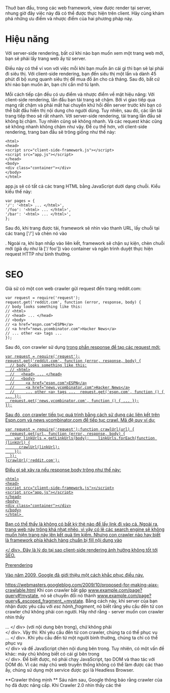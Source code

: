 Thuở ban đầu, trong các web framework, view được render tại server, nhung giờ đây việc này đã có thể được thực hiện trên client. Hãy cùng khám phá những ưu điểm và nhược điểm của hai phương pháp này.

# **Hiệu năng**
Với server-side rendering, bất cứ khi nào bạn muốn xem một trang web mới, bạn sẽ phải lấy trang web ấy từ server.

Điều này có thể ví von với việc mỗi khi bạn muốn ăn cái gì thì bạn sẽ lại phải đi siêu thị.
Với client-side rendering, bạn đến siêu thị một lần và dành 45 phút đi bộ xung quanh siêu thị để mua đồ ăn cho cả tháng. Sau đó, bất cứ khi nào bạn muốn ăn, bạn chỉ cần mở tủ lạnh.

Mỗi cách tiếp cận đều có ưu điểm và nhược điểm về mặt hiệu năng:
Với client-side rendering, lần đầu bạn tải trang sẽ chậm. Bởi vì giao tiếp qua mạng rất chậm và phải mất hai chuyến khứ hồi đến server trước khi bạn có thể bắt đầu hiển thị nội dung cho người dùng. Tuy nhiên, sau đó, các lần tải trang tiếp theo sẽ rất nhanh.
Với server-side rendering, tải trang lần đầu sẽ không bị chậm. Tuy nhiên cũng sẽ không nhanh. Và các request khác cũng sẽ không nhanh không chậm như vậy.
Để cụ thể hơn, với client-side rendering, trang ban đầu sẽ trông giống như thế này:

```
<html>
<head>
<script src="client-side-framework.js"></script>
<script src="app.js"></script>
</head>
<body>
<div class="container"></div>
</body>
</html> 
```

app.js sẽ có tất cả các trang HTML bằng JavaScript dưới dạng chuỗi. Kiểu kiểu thế này:

```
var pages = {
'/': '<html> ... </html>',
'/foo': '<html> ... </html>',
'/bar': '<html> ... </html>',
}; 
```

Sau đó, khi trang được tải, framework sẽ nhìn vào thanh URL, lấy chuỗi tại các trang ['/'] và chèn nó vào <div class="container"></div> . Ngoài ra, khi bạn nhấp vào liên kết, framework sẽ chặn sự kiện, chèn chuỗi mới (giả dụ như là ['/ foo']) vào container và ngăn trình duyệt thực hiện request HTTP như bình thường.

# **SEO**

Giả sử có một con web crawler gửi request đến trang reddit.com:
```
var request = require('request');
request.get('reddit.com', function (error, response, body) {
// body looks something like this:
// <html>
// <head> ... </head>
// <body>
// <a href="espn.com">ESPN</a>
// <a href="news.ycombinator.com">Hacker News</a>
// ... other <a> tags ...
}); 
```
Sau đó, con crawler sử dụng <a href> trong phần response để tạo các request mới:
```
var request = require('request');
request.get('reddit.com', function (error, response, body) {
  // body looks something like this:
  // <html>
  //   <head> ... </head>
  //   <body>
  //     <a href="espn.com">ESPN</a>
  //     <a href="news.ycombinator.com">Hacker News</a>
  //     ... other <a> tags ...  request.get('espn.com', function () { ... });
  request.get('news.ycombinator.com', function () { ... });
});
```
 
Sau đó, con crawler tiếp tục quá trình bằng cách sử dụng các liên kết trên Espn.com và news.ycombinator.com để tiếp tục crawl.
Mã đệ quy ví dụ:
```
var request = require('request');function crawlUrl(url) {
  request.get(url, function (error, response, body) {
    var linkUrls = getLinkUrls(body);    linkUrls.forEach(function (linkUrl) {
      crawlUrl(linkUrl);
    });
  });
}crawlUrl('reddit.com');
```
 
Điều gì sẽ xảy ra nếu response body trông như thế này:
```
<html>
<head>
<script src="client-side-framework.js"></script>
<script src="app.js"></script>
</head>
<body>
<div class="container"></div>
</body>
</html> 
```
Bạn có thể thấy là không có bất kỳ thẻ <a href> nào để lấy link đi vào cả. Ngoài ra, trang web này trông khá nhạt nhẽo, vì vậy có lẽ các search engine sẽ không muốn hiện trang này lên kết quả tìm kiếm.
Nhưng con crawler nào hay biết là framework phía khách hàng chuẩn bị fill nội dung vào <div class = "container"> </ div>.
Đây là lý do tại sao client-side rendering ảnh hưởng không tốt tới SEO.

Prerendering
 
Vào năm 2009, Google đã giới thiệu một cách khắc phục điều này.

https://webmasters.googleblog.com/2009/10/proposed-for-making-ajax-crawlable.html
Khi con crawler bắt gặp www.example.com/page?query#!mystate, nó sẽ chuyển đổi nó thành www.example.com/page?query&_escoped_fragment_=mystate. Bằng cách này, khi server của bạn nhận được yêu cầu với _esc hành_fragment_, nó biết rằng yêu cầu đến từ con crawler chứ không phải con người.
Hãy nhớ rằng - server muốn con crawler nhìn thấy <div class = "container"> ... </ div> (với nội dung bên trong), chứ không phải <div class = "container"> </ div>. Vậy thì:
Khi yêu cầu đến từ con crawler, chúng ta có thể phục vụ <div class = "container"> ... </ div>.
Khi yêu cầu đến từ một người bình thường, chúng ta chỉ có thể phục vụ <div class = "container"> </ div> và để JavaScript chèn nội dung bên trong.
Tuy nhiên, có một vấn đề khác: máy chủ không biết có cái gì bên trong <div class = "container"> </ div>. Để biết được, nó phải chạy JavaScript, tạo DOM và thao tác với DOM đó. Vì các máy chủ web truyền thống không có thể làm được các thao ấy, chúng sử dụng một service được gọi là Headless Browser.

**Crawler thông minh **
Sáu năm sau, Google thông báo rằng crawler của họ đã được nâng cấp. Khi Crawler 2.0 nhìn thấy các thẻ <script>, nó thực sự tạo request, chạy mã và thao tác với DOM. Giống như một trình duyệt web.
Vì vậy, thay vì chỉ nhìn thấy:
<div class="container"></div>
 
Nó thấy:
<div class="container">
...
...
...
...
...
</div> 
Bạn có thể sử dụng Fetch as Google để cài đặt nội dung mà crawler Google nhìn thấy khi truy cập một URL nhất định.
Đoạn trích liên quan từ thông báo nói trên của Google:
“Trước đây, các hệ thống của chúng tôi không thể render và hiểu các trang sử dụng JavaScript để trình bày nội dung cho người dùng. Bởi vì các crawler [..] không thể thấy bất kỳ nội dung nào được tạo ra động, nên chúng tôi đã đề xuất một bộ practices mà các quản trị web có thể làm theo để đảm bảo rằng các ứng dụng dựa trên AJAX của họ được index bởi các công cụ tìm kiếm.
Thời đại đã thay đổi. Ngày nay, miễn là bạn không chặn Googlebot thu thập dữ liệu tệp JavaScript hoặc CSS, chúng tôi có thể render và hiểu các trang web của bạn giống các trình duyệt hiện đại.”

**Crawler ít thông minh hơn**
    Thật không may, Google không phải là công cụ tìm kiếm duy nhất. Ngoài ra còn có Bing, Yahoo, Duck Duck Go, Yahoo, v.v. Vâng, cũng có người thực sự sử dụng các công cụ tìm kiếm này.
Các công cụ tìm kiếm khác không thể xử lý JavaScript tốt như Google. Xem bài SEO vs. React: Web Crawlers are Smarter Than You Think để biết thêm chi tiết.

**Kết hợp ưu điểm của cả hai**
Để có thể tận dụng ưu điểm của cả hai, bạn có thể làm như sau:
1.	Sử dụng server-side rendering để tải trang đầu tiên.
2.	Sử dụng client -side rendering để cho tất cả các lần tải trang tiếp theo.

Ý nghĩa của cách làm này:
•	Đối với lần tải trang đầu tiên, không cần phải mất hai chuyến đi khứ hồi đến máy chủ trước khi người dùng nhìn thấy nội dung.
•	Các lần tải trang tiếp theo rất nhanh.
•	Crawler nhận được nội dung HTML đơn giản. Giống như ngày xưa. Không cần phải làm công việc chạy JavaScript. Hoặc xử lý _esc hành_fragment_.
Tuy nhiên, phải mất một chút công để thiết lập như thế này trên máy chủ, và cũng sẽ làm server phức tạp hơn.
Angular, React và Ember đều đã chuyển sang phương pháp này.

Thảo luận
Đầu tiên, có một số điều cần xem xét:
•	Khoảng 2% người dùng đã tắt JavaScript, trong trường hợp đó, client-side rendering sẽ không hoạt động.
•	Khoảng 1/4 tìm kiếm trên web được thực hiện với các công cụ khác ngoài Google.
•	Không phải ai cũng có kết nối internet nhanh.
•	Người dùng internet trên điện thoại của họ thường không có kết nối internet nhanh.
•	Một giao diện người dùng quá nhanh có thể gây nhầm lẫn! Giả sử người dùng nhấp vào một liên kết. Ứng dụng sẽ đưa họ đến một view mới. Nhưng view mới chỉ khác biệt rất ít so với view trước. Và sự thay đổi đã xảy ra ngay lập tức (vì những người làm client-side rendering thích khoe tốc độ). Người dùng có thể không nhận thấy rằng một view mới đã được tải. Hoặc có thể người dùng có nhận ra, nhưng vì khác biệt nhỏ, người dùng phải mất công để ý xem thực sự quá trình chuyển đổi có xảy ra hay không. Đôi khi việc hiện loading một chút rồi hiển thị lại toàn bộ trang cũng không tồi. Nó giúp chúng ta đỡ phải cố để xem trang đã đổi hay chưa.
•	Bộ nhớ đệm. Với bộ nhớ đệm và server-side rending, thường thì người dùng không thực sự phải đi đến máy chủ. Và đôi khi, họ chỉ cần đến một máy chủ gần đó, chứ không phải là một cái máy chủ “chính thức” ở bên kia bờ đại dương.
•	Trên thực tế, đôi khi hiệu suất cũng không quan trọng lắm. Đôi khi tốc độ là “Đủ tốt”, và tăng tốc độ nhanh hơn nữa cũng không thực sự làm cho cuộc sống trở nên tốt hơn.
Với tất cả những gì đã nói ở trên, tôi tin rằng trong hầu hết các trường hợp, tốt nhất là chúng ta làm theo nguyên tắc KISS và chọn render phía máy chủ. Nhớ rằng:

Hầu hết người dùng của bạn sẽ có kết nối internet tốt, và nó sẽ đủ nhanh. Đặc biệt là nếu bạn đang nhắm tới mục tiêu là mấy bạn trẻ dùng Macbook Pros. Bạn không phải lo lắng về thời gian tải ban đầu quá dài khiến bạn mất người dùng. Bạn không phải lo lắng về các vấn đề về usability trong đó người dùng không nhận thấy rằng một trang mới thực sự đã được tải khi họ vừa nhấp vào một liên kết.
Tuy nhiên, chắc chắn có các trường hợp sử dụng để client-side rendering với server-side rendering khi lần đầu tải trang. Đối với các công ty lớn hơn, nó thường là trường hợp #perfMatters, bạn có người dùng có kết nối internet chậm và bạn có một nhóm kỹ thuật đủ lớn để dành thời gian cho việc tối ưu hóa.
Trong tương lai, tôi hy vọng các isomorphic web framework (thực hiện client-side rendering với server-side rendering vào lần tải trang đầu) sẽ ổn định hơn và dễ sử dụng hơn. Tại thời điểm đó, có lẽ sự phức tạp thêm vào sẽ là không còn đáng kể. Tuy nhiên, hiện tại, tất cả những điều này là rất mới, và tôi nghĩ rằng sẽ còn xảy ra nhiều tình trạng leaky abstraction. Thậm chí xa hơn trong tương lai, tôi hy vọng kết nối internet sẽ trở nên đủ tốt đến mức không cần client-side rendering nữa.

    Nguồn: https://medium.com/@adamzerner/client-side-rendering-vs-server-side-rendering-a32d2cf3bfcc